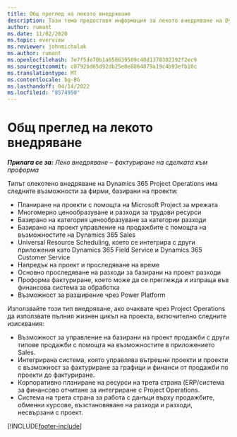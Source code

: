 ```yaml
---
title: Общ преглед на лекото внедряване
description: Тази тема предоставя информация за лекото внедряване на Dynamics 365 Project Operations.
author: rumant
ms.date: 11/02/2020
ms.topic: overview
ms.reviewer: johnmichalak
ms.author: rumant
ms.openlocfilehash: 7e7f5de70b1a050039509c40d1378302392f2ec9
ms.sourcegitcommit: c0792bd65d92db25e0e8864879a19c4b93efb10c
ms.translationtype: MT
ms.contentlocale: bg-BG
ms.lasthandoff: 04/14/2022
ms.locfileid: "8574950"
---
```

# <a name="lite-deployment-overview"></a>Общ преглед на лекото внедряване

_**Прилага се за:** Леко внедряване – фактуриране на сделката към проформа_

Типът олекотено внедряване на Dynamics 365 Project Operations има следните възможности за фирми, базирани на проекти:

- Планиране на проекти с помощта на Microsoft Project за мрежата
- Многомерно ценообразуване и разходи за трудови ресурси
- Базирано на категория ценообразуване за категории разходи
- Базирано на проект управление на продажбите с помощта на възможностите на Dynamics 365 Sales
- Universal Resource Scheduling, което се интегрира с други приложения като Dynamics 365 Field Service и Dynamics 365 Customer Service
- Напредък на проект и проследяване на време
- Основно проследяване на разходи за базирани на проект разходи
- Проформа фактуриране, което може да се преглежда и изпраща във финансова система за обработка
- Възможност за разширение чрез Power Platform

Използвайте този тип внедряване, ако очаквате чрез Project Operations да използвате пълния жизнен цикъл на проекта, включително следните изисквания:

- Възможност за управление на базирани на проект продажби с други типове продажби с помощта на възможностите в приложението Sales.
- Интегрирана система, която управлява вътрешни проекти и проекти с възможност за фактуриране за графици и финанси от продажби по проекти до фактуриране.
- Корпоративно планиране на ресурси на трета страна (ERP/система за финансово отчитане за интегриране с Project Operations.
- Система на трета страна за работа с данъци върху продажбите, обменни курсове, възстановяване на разходи и разходи, несвързани с проект.


[!INCLUDE[footer-include](../includes/footer-banner.md)]